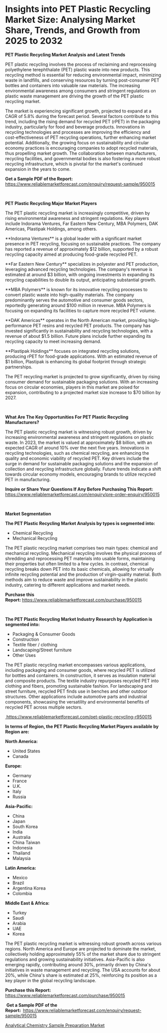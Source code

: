 <p><h1>Insights into PET Plastic Recycling Market Size: Analysing Market Share, Trends, and Growth from 2025 to 2032</h1></p><p><strong>PET Plastic Recycling Market Analysis and Latest Trends</strong></p>
<p><p>PET plastic recycling involves the process of reclaiming and reprocessing polyethylene terephthalate (PET) plastic waste into new products. This recycling method is essential for reducing environmental impact, minimizing waste in landfills, and conserving resources by turning post-consumer PET bottles and containers into valuable raw materials. The increasing environmental awareness among consumers and stringent regulations on plastic waste management are driving the growth of the PET plastic recycling market.</p><p>The market is experiencing significant growth, projected to expand at a CAGR of 5.8% during the forecast period. Several factors contribute to this trend, including the rising demand for recycled PET (rPET) in the packaging industry, particularly for food and beverage products. Innovations in recycling technologies and processes are improving the efficiency and cost-effectiveness of PET recycling operations, further enhancing market potential. Additionally, the growing focus on sustainability and circular economy practices is encouraging companies to adopt recycled materials, thus propelling market growth. The collaboration between manufacturers, recycling facilities, and governmental bodies is also fostering a more robust recycling infrastructure, which is pivotal for the market's continued expansion in the years to come.</p></p>
<p><strong>Get a Sample PDF of the Report:&nbsp;</strong> <a href="https://www.reliablemarketforecast.com/enquiry/request-sample/950015?utm_campaign=2739&utm_medium=2&utm_source=Github&utm_content=ia&utm_term=07032025&utm_id=pet-plastic-recycling">https://www.reliablemarketforecast.com/enquiry/request-sample/950015</a></p>
<p>&nbsp;</p>
<p><strong>PET Plastic Recycling Major Market Players</strong></p>
<p><p>The PET plastic recycling market is increasingly competitive, driven by rising environmental awareness and stringent regulations. Key players include Indorama Ventures, Far Eastern New Century, MBA Polymers, DAK Americas, Plastipak Holdings, among others.</p><p>**Indorama Ventures** is a global leader with a significant market presence in PET recycling, focusing on sustainable practices. The company has reported a revenue of approximately $12 billion, supported by a robust recycling capacity aimed at producing food-grade recycled PET.</p><p>**Far Eastern New Century** specializes in polyester and PET production, leveraging advanced recycling technologies. The company's revenue is estimated at around $3 billion, with ongoing investments in expanding its recycling capabilities to double its output, anticipating substantial growth.</p><p>**MBA Polymers** is known for its innovative recycling processes to convert plastic waste into high-quality materials. The company predominantly serves the automotive and consumer goods sectors, reportedly generating around $100 million in revenue. MBA Polymers is focusing on expanding its facilities to capture more recycled PET volume.</p><p>**DAK Americas** operates in the North American market, providing high-performance PET resins and recycled PET products. The company has invested significantly in sustainability and recycling technologies, with a revenue of about $1.5 billion. Future plans include further expanding its recycling capacity to meet increasing demand.</p><p>**Plastipak Holdings** focuses on integrated recycling solutions, producing rPET for food-grade applications. With an estimated revenue of $1 billion, Plastipak is enhancing its global footprint through strategic partnerships.</p><p>The PET recycling market is projected to grow significantly, driven by rising consumer demand for sustainable packaging solutions. With an increasing focus on circular economies, players in this market are poised for expansion, contributing to a projected market size increase to $70 billion by 2027.</p></p>
<p>&nbsp;</p>
<p><strong>What Are The Key Opportunities For PET Plastic Recycling Manufacturers?</strong></p>
<p><p>The PET plastic recycling market is witnessing robust growth, driven by increasing environmental awareness and stringent regulations on plastic waste. In 2023, the market is valued at approximately $8 billion, with an expected CAGR of around 10% over the next five years. Innovations in recycling technologies, such as chemical recycling, are enhancing the quality and economic viability of recycled PET. Key drivers include the surge in demand for sustainable packaging solutions and the expansion of collection and recycling infrastructure globally. Future trends indicate a shift towards circular economy models, encouraging brands to utilize recycled PET in manufacturing.</p></p>
<p><strong>Inquire or Share Your Questions If Any Before Purchasing This Report:</strong> <a href="https://www.reliablemarketforecast.com/enquiry/pre-order-enquiry/950015?utm_campaign=2739&utm_medium=2&utm_source=Github&utm_content=ia&utm_term=07032025&utm_id=pet-plastic-recycling">https://www.reliablemarketforecast.com/enquiry/pre-order-enquiry/950015</a></p>
<p>&nbsp;</p>
<p><strong>Market Segmentation</strong></p>
<p><strong>The PET Plastic Recycling Market Analysis by types is segmented into:</strong></p>
<p><ul><li>Chemical Recycling</li><li>Mechanical Recycling</li></ul></p>
<p><p>The PET plastic recycling market comprises two main types: chemical and mechanical recycling. Mechanical recycling involves the physical process of shredding and reprocessing PET materials into usable forms, maintaining their properties but often limited to a few cycles. In contrast, chemical recycling breaks down PET into its basic chemicals, allowing for virtually infinite recycling potential and the production of virgin-quality material. Both methods aim to reduce waste and improve sustainability in the plastic industry, catering to different applications and market needs.</p></p>
<p><strong>Purchase this Report:&nbsp;</strong><a href="https://www.reliablemarketforecast.com/purchase/950015?utm_campaign=2739&utm_medium=2&utm_source=Github&utm_content=ia&utm_term=07032025&utm_id=pet-plastic-recycling">https://www.reliablemarketforecast.com/purchase/950015</a></p>
<p>&nbsp;</p>
<p><strong>The PET Plastic Recycling Market Industry Research by Application is segmented into:</strong></p>
<p><ul><li>Packaging & Consumer Goods</li><li>Construction</li><li>Textile fiber / clothing</li><li>Landscaping/Street furniture</li><li>Other Uses</li></ul></p>
<p><p>The PET plastic recycling market encompasses various applications, including packaging and consumer goods, where recycled PET is utilized for bottles and containers. In construction, it serves as insulation material and composite products. The textile industry repurposes recycled PET into clothing and fibers, promoting sustainable fashion. For landscaping and street furniture, recycled PET finds use in benches and other outdoor structures. Other applications include automotive parts and industrial components, showcasing the versatility and environmental benefits of recycled PET across multiple sectors.</p></p>
<p><a href="https://www.reliablemarketforecast.com/pet-plastic-recycling-r950015?utm_campaign=2739&utm_medium=2&utm_source=Github&utm_content=ia&utm_term=07032025&utm_id=pet-plastic-recycling">&nbsp;https://www.reliablemarketforecast.com/pet-plastic-recycling-r950015</a></p>
<p><strong>In terms of Region, the PET Plastic Recycling Market Players available by Region are:</strong></p>
<p>
    <p> <strong> North America: </strong>
        <ul>
            <li>United States</li>
            <li>Canada</li>
        </ul>
        </p> 
    <p> <strong> Europe: </strong>
        <ul>
            <li>Germany</li>
            <li>France</li>
            <li>U.K.</li>
            <li>Italy</li>
            <li>Russia</li>
        </ul>
        </p> 
    <p> <strong> Asia-Pacific: </strong>
        <ul>
            <li>China</li>
            <li>Japan</li>
            <li>South Korea</li>
            <li>India</li>
            <li>Australia</li>
            <li>China Taiwan</li>
            <li>Indonesia</li>
            <li>Thailand</li>
            <li>Malaysia</li>
        </ul>
        </p> 
    <p> <strong> Latin America: </strong>
        <ul>
            <li>Mexico</li>
            <li>Brazil</li>
            <li>Argentina Korea</li>
            <li>Colombia</li>
        </ul>
        </p> 
    <p> <strong> Middle East & Africa: </strong>
        <ul>
            <li>Turkey</li>
            <li>Saudi</li>
            <li>Arabia</li>
            <li>UAE</li>
            <li>Korea</li>
        </ul>
    </p>
    </p>
<p><p>The PET plastic recycling market is witnessing robust growth across various regions. North America and Europe are projected to dominate the market, collectively holding approximately 55% of the market share due to stringent regulations and growing sustainability initiatives. Asia-Pacific is also emerging rapidly, contributing around 30%, primarily driven by China's initiatives in waste management and recycling. The USA accounts for about 20%, while China's share is estimated at 25%, reinforcing its position as a key player in the global recycling landscape.</p></p>
<p><strong>Purchase this Report: </strong><a href="https://www.reliablemarketforecast.com/purchase/950015?utm_campaign=2739&utm_medium=2&utm_source=Github&utm_content=ia&utm_term=07032025&utm_id=pet-plastic-recycling">https://www.reliablemarketforecast.com/purchase/950015</a></p>
<p>&nbsp;<strong>Get a Sample PDF of the Report:&nbsp;&nbsp;</strong><a href="https://www.reliablemarketforecast.com/enquiry/request-sample/950015?utm_campaign=2739&utm_medium=2&utm_source=Github&utm_content=ia&utm_term=07032025&utm_id=pet-plastic-recycling">https://www.reliablemarketforecast.com/enquiry/request-sample/950015</a></p>
<p><strong></strong></p>
<p><p><a href="https://github.com/klaassenmackenzie6/Market-Research-Report-List-1/blob/main/analytical-chemistry-sample-preparation-market.md?utm_campaign=2739&utm_medium=2&utm_source=Github&utm_content=ia&utm_term=07032025&utm_id=pet-plastic-recycling">Analytical Chemistry Sample Preparation Market</a></p></p>